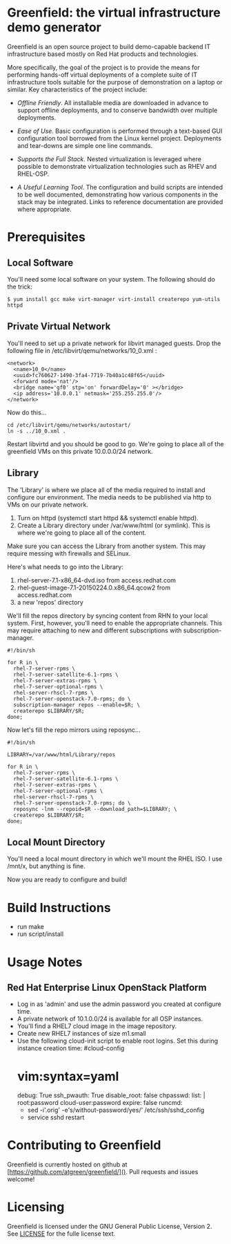 Greenfield: the virtual infrastructure demo generator
===================================================== 
Greenfield is an open source project to build demo-capable backend IT
infrastructure based mostly on Red Hat products and technologies.

More specifically, the goal of the project is to provide the means for
performing hands-off virtual deployments of a complete suite of IT
infrastructure tools suitable for the purpose of demonstration on a
laptop or similar.  Key characteristics of the project include:

* *Offline Friendly*.  All installable media are downloaded in advance
to support offline deployments, and to conserve bandwidth over
multiple deployments.

* *Ease of Use*. Basic configuration is performed through a text-based
GUI configuration tool borrowed from the Linux kernel project.
Deployments and tear-downs are simple one line commands.

* *Supports the Full Stack*. Nested virtualization is leveraged where
possible to demonstrate virtualization technologies such as RHEV and
RHEL-OSP.

* *A Useful Learning Tool*. The configuration and build scripts are
intended to be well documented, demonstrating how various components
in the stack may be integrated.  Links to reference documentation are
provided where appropriate.

Prerequisites
=============

Local Software
--------------

You'll need some local software on your system.  The following should do the trick:

    $ yum install gcc make virt-manager virt-install createrepo yum-utils httpd

Private Virtual Network
-----------------------

You'll need to set up a private network for libvirt managed guests.
Drop the following file in /etc/libvirt/qemu/networks/10_0.xml :

    <network>
      <name>10_0</name>
      <uuid>fc760627-1490-3fa4-7719-7b40a1c48f65</uuid>
      <forward mode='nat'/>
      <bridge name='gf0' stp='on' forwardDelay='0' ></bridge>
      <ip address='10.0.0.1' netmask='255.255.255.0'/>
    </network>

Now do this...

    cd /etc/libvirt/qemu/networks/autostart/
    ln -s ../10_0.xml .

Restart libvirtd and you should be good to go.  We're going to place
all of the greenfield VMs on this private 10.0.0.0/24 network.


Library
------

The 'Library' is where we place all of the media required to install
and configure our environment.  The media needs to be published via
http to VMs on our private network.  

1. Turn on httpd (systemctl start httpd && systemctl enable httpd).
2. Create a Library directory under /var/www/html (or symlink).  This is where we're
   going to place all of the content.  

Make sure you can access the Library from another system.  This may
require messing with firewalls and SELinux.

Here's what needs to go into the Library:

1. rhel-server-7.1-x86_64-dvd.iso from access.redhat.com
2. rhel-guest-image-7.1-20150224.0.x86_64.qcow2 from access.redhat.com
3. a new 'repos' directory

We'll fill the repos directory by syncing content from RHN to your
local system.  First, however, you'll need to enable the appropriate
channels.  This may require attaching to new and different
subscriptions with subscription-manager.

    #!/bin/sh

    for R in \
      rhel-7-server-rpms \
      rhel-7-server-satellite-6.1-rpms \
      rhel-7-server-extras-rpms \
      rhel-7-server-optional-rpms \
      rhel-server-rhscl-7-rpms \
      rhel-7-server-openstack-7.0-rpms; do \
      subscription-manager repos --enable=$R; \
      createrepo $LIBRARY/$R;
    done;



Now let's fill the repo mirrors using reposync...

    #!/bin/sh
        
    LIBRARY=/var/www/html/Library/repos
    
    for R in \
      rhel-7-server-rpms \
      rhel-7-server-satellite-6.1-rpms \
      rhel-7-server-extras-rpms \
      rhel-7-server-optional-rpms \
      rhel-server-rhscl-7-rpms \
      rhel-7-server-openstack-7.0-rpms; do \
      reposync -lnm --repoid=$R --download_path=$LIBRARY; \
      createrepo $LIBRARY/$R; 
    done;


Local Mount Directory
---------------------

You'll need a local mount directory in which we'll mount the RHEL
ISO. I use /mnt/x, but anything is fine.

Now you are ready to configure and build!


Build Instructions
==================
* run make
* run script/install


Usage Notes
===========

Red Hat Enterprise Linux OpenStack Platform
-------------------------------------------

* Log in as 'admin' and use the admin password you created at configure
time.
* A private network of 10.1.0.0/24 is available for all OSP instances.
* You'll find a RHEL7 cloud image in the image repository.
* Create new RHEL7 instances of size m1.small
* Use the following cloud-init script to enable root logins.  Set this
  during instance creation time:
    #cloud-config
    # vim:syntax=yaml
    debug: True
    ssh_pwauth: True
    disable_root: false
    chpasswd:
      list: |
        root:password
        cloud-user:password
      expire: false
    runcmd:
    - sed -i'.orig' -e's/without-password/yes/' /etc/ssh/sshd_config
    - service sshd restart

Contributing to Greenfield
==========================
Greenfield is currently hosted on github at
[https://github.com/atgreen/greenfield/]().  Pull requests and issues
welcome!


Licensing
=========
Greenfield is licensed under the GNU General Public License, Version
2. See [LICENSE](https://github.com/atgreen/greenfield/blob/master/LICENSE)
for the fulle license text.


